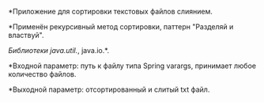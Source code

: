  *Приложение для сортировки текстовых файлов слиянием. 
 
 *Применён рекурсивный метод сортировки, паттерн "Разделяй и властвуй".
 
 *Библиотеки java.util.*, java.io.*.
             
 *Входной параметр: путь к файлу типа Spring varargs, принимает любое количество файлов.
 
 *Выходной параметр: отсортированный и слитый txt файл. 
